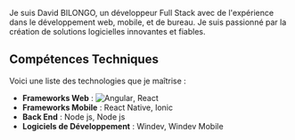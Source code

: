 Je suis David BILONGO, un développeur Full Stack avec de l'expérience dans le développement web, mobile, et de bureau. Je suis passionné par la création de solutions logicielles innovantes et fiables.

## Compétences Techniques
Voici une liste des technologies que je maîtrise :
- **Frameworks Web** : ![Angular](https://angular.io/assets/images/logos/angular/angular.png), React
- **Frameworks Mobile** : React Native, Ionic
- **Back End** : Node js, Node js
- **Logiciels de Développement** : Windev, Windev Mobile
